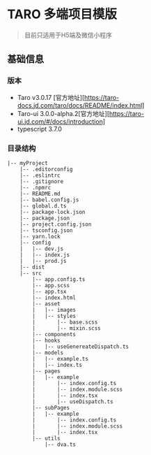 # TARO 多端项目模版

> 目前只适用于H5端及微信小程序

## 基础信息

### 版本
- Taro v3.0.17 [官方地址][https://taro-docs.jd.com/taro/docs/README/index.html]
- Taro-ui 3.0.0-alpha.2[官方地址][https://taro-ui.jd.com/#/docs/introduction]
- typescript 3.7.0

### 目录结构

```
|-- myProject  
    |-- .editorconfig
    |-- .eslintrc
    |-- .gitignore
    |-- .npmrc
    |-- README.md
    |-- babel.config.js
    |-- global.d.ts
    |-- package-lock.json
    |-- package.json
    |-- project.config.json
    |-- tsconfig.json
    |-- yarn.lock
    |-- config
    |   |-- dev.js
    |   |-- index.js
    |   |-- prod.js
    |-- dist
    |-- src
        |-- app.config.ts
        |-- app.scss
        |-- app.tsx
        |-- index.html
        |-- asset
        |   |-- images
        |   |-- styles
        |       |-- base.scss
        |       |-- mixin.scss
        |-- components
        |-- hooks
        |   |-- useGenereateDispatch.ts
        |-- models
        |   |-- example.ts
        |   |-- index.ts
        |-- pages
        |   |-- example
        |       |-- index.config.ts
        |       |-- index.module.scss
        |       |-- index.tsx
        |       |-- useDispatch.ts
        |-- subPages
        |   |-- example
        |       |-- index.config.ts
        |       |-- index.module.scss
        |       |-- index.tsx
        |-- utils
            |-- dva.ts
```
